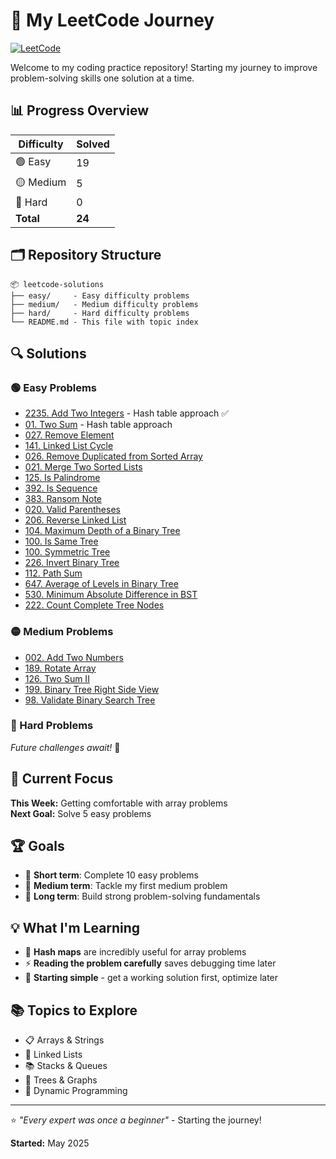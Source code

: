 # 🧩 My LeetCode Journey

[![LeetCode](https://img.shields.io/badge/LeetCode-FFA116?style=for-the-badge&logo=leetcode&logoColor=white)](https://leetcode.com/u/AjayMaan13/)


Welcome to my coding practice repository! Starting my journey to improve problem-solving skills one solution at a time.

## 📊 Progress Overview

| Difficulty | Solved |
|------------|--------|
| 🟢 Easy    | 19      |
| 🟡 Medium  | 5      |
| 🔴 Hard    | 0      |
| **Total**  | **24**  |

## 🗂️ Repository Structure

```
📦 leetcode-solutions
├── easy/     - Easy difficulty problems
├── medium/   - Medium difficulty problems
├── hard/     - Hard difficulty problems
└── README.md - This file with topic index
```

## 🔍 Solutions

### 🟢 Easy Problems
- [2235. Add Two Integers](easy/2235-add-two-integers.py) - Hash table approach ✅
- [01. Two Sum](easy/001-two-sum.py) - Hash table approach
- [027. Remove Element](easy/027-remove-element.py)
- [141. Linked List Cycle](easy/141-linked-list-cycle.py)
- [026. Remove Duplicated from Sorted Array](easy/026-remove-duplicates-from-sorted-array.py)
- [021. Merge Two Sorted Lists](easy/021-merge-two-sorted-lists.py)
- [125. Is Palindrome](easy/125-is-palindrome.py)
- [392. Is Sequence](easy/392-is-sequence.py)
- [383. Ransom Note](easy/383-ransom-note.py)
- [020. Valid Parentheses](easy/020-valid-parentheses.py)
- [206. Reverse Linked List](easy/206-reverse-linked-list.py)
- [104. Maximum Depth of a Binary Tree](easy/104-maximum-depth-of-binary-tree.py)
- [100. Is Same Tree](easy/100-is-same-tree.py)
- [100. Symmetric Tree](easy/101-symmetric-tree.py)
- [226. Invert Binary Tree](easy/226-invert-binary-tree.py)
- [112. Path Sum](./easy/112-path-sum.py)
- [647. Average of Levels in Binary Tree](./easy/637-average-of-levels.py)
- [530. Minimum Absolute Difference in BST](./easy/530-minimum-absolute-difference.py)
- [222. Count Complete Tree Nodes](easy/222-count-tree-nodes.py)


### 🟡 Medium Problems  
- [002. Add Two Numbers](medium/002-add-two-numbers.py)
- [189. Rotate Array](/medium/189-rotate-array.py)
- [126. Two Sum II](medium/126-two-sum-II.py)
- [199. Binary Tree Right Side View](medium/199-binary-tree-right-side-view.py)
- [98. Validate Binary Search Tree](medium/96-validate-bst.py)

### 🔴 Hard Problems
*Future challenges await!* 🚀

## 🎯 Current Focus
**This Week:** Getting comfortable with array problems  
**Next Goal:** Solve 5 easy problems

## 🏆 Goals
- 🎯 **Short term**: Complete 10 easy problems
- 🚀 **Medium term**: Tackle my first medium problem
- 💪 **Long term**: Build strong problem-solving fundamentals

## 💡 What I'm Learning
- 🧠 **Hash maps** are incredibly useful for array problems
- ⚡ **Reading the problem carefully** saves debugging time later
- 🎯 **Starting simple** - get a working solution first, optimize later

## 📚 Topics to Explore
- 📋 Arrays & Strings
- 🔗 Linked Lists  
- 📚 Stacks & Queues
- 🌳 Trees & Graphs
- 🔄 Dynamic Programming

---

⭐ *"Every expert was once a beginner"* - Starting the journey! 

**Started:** May 2025
